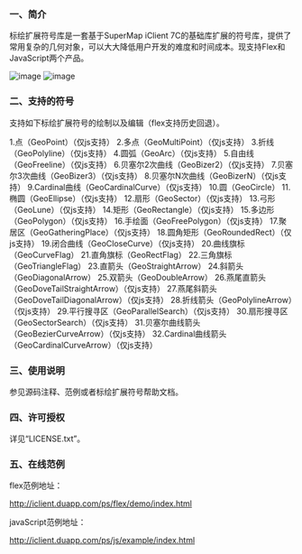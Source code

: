 ### 一、简介
标绘扩展符号库是一套基于SuperMap iClient 7C的基础库扩展的符号库，提供了常用复杂的几何对象，可以大大降低用户开发的难度和时间成本。现支持Flex和JavaScript两个产品。

![image](http://fmn.xnpic.com/fmn057/20140509/1110/large_1mDy_2a73000014c1118f.jpg)
![image](http://fmn.rrimg.com/fmn065/20140818/1105/large_MKqJ_396700018930125f.jpg)


### 二、支持的符号
支持如下标绘扩展符号的绘制以及编辑（flex支持历史回退）。

1.点（GeoPoint）（仅js支持）
2.多点（GeoMultiPoint）（仅js支持）
3.折线（GeoPolyline）（仅js支持）
4.圆弧（GeoArc）（仅js支持）
5.自由线（GeoFreeline）（仅js支持）
6.贝塞尔2次曲线（GeoBizer2）（仅js支持）
7.贝塞尔3次曲线（GeoBizer3）（仅js支持）
8.贝塞尔N次曲线（GeoBizerN）（仅js支持）
9.Cardinal曲线（GeoCardinalCurve）（仅js支持）
10.圆（GeoCircle）
11.椭圆（GeoEllipse）（仅js支持）
12.扇形（GeoSector）（仅js支持）
13.弓形（GeoLune）（仅js支持）
14.矩形（GeoRectangle）（仅js支持）
15.多边形（GeoPolygon）（仅js支持）
16.手绘面（GeoFreePolygon）（仅js支持）
17.聚居区（GeoGatheringPlace）（仅js支持）
18.圆角矩形（GeoRoundedRect）（仅js支持）
19.闭合曲线（GeoCloseCurve）（仅js支持）
20.曲线旗标（GeoCurveFlag）
21.直角旗标（GeoRectFlag）
22.三角旗标（GeoTriangleFlag）
23.直箭头（GeoStraightArrow）
24.斜箭头（GeoDiagonalArrow）
25.双箭头（GeoDoubleArrow）
26.燕尾直箭头（GeoDoveTailStraightArrow）（仅js支持）
27.燕尾斜箭头（GeoDoveTailDiagonalArrow）（仅js支持）
28.折线箭头（GeoPolylineArrow）（仅js支持）
29.平行搜寻区（GeoParallelSearch）（仅js支持）
30.扇形搜寻区（GeoSectorSearch）（仅js支持）
31.贝塞尔曲线箭头（GeoBezierCurveArrow）（仅js支持）
32.Cardinal曲线箭头（GeoCardinalCurveArrow）（仅js支持）






### 三、使用说明

参见源码注释、范例或者标绘扩展符号帮助文档。

### 四、许可授权

详见“LICENSE.txt”。

### 五、在线范例

flex范例地址：

http://iclient.duapp.com/ps/flex/demo/index.html 

javaScript范例地址：

http://iclient.duapp.com/ps/js/example/index.html 

